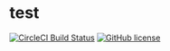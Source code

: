 # test

[![CircleCI Build Status](https://circleci.com/gh/ProblemSolver2/test.svg?style=shield)](https://circleci.com/gh/ProblemSolver2/test?branch=circleci-project-setup)
[![GitHub license](https://img.shields.io/badge/license-MIT-blue.svg)](https://raw.githubusercontent.com/circleci/circleci-docs/master/LICENSE)


